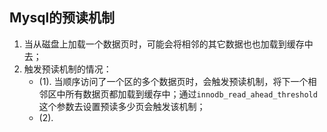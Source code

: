 ## Mysql的预读机制

1. 当从磁盘上加载一个数据页时，可能会将相邻的其它数据也也加载到缓存中去；
2. 触发预读机制的情况：
   * (1). 当顺序访问了一个区的多个数据页时，会触发预读机制，将下一个相邻区中所有数据页都加载到缓存中；通过`innodb_read_ahead_threshold`这个参数去设置预读多少页会触发该机制；
   * (2). 

